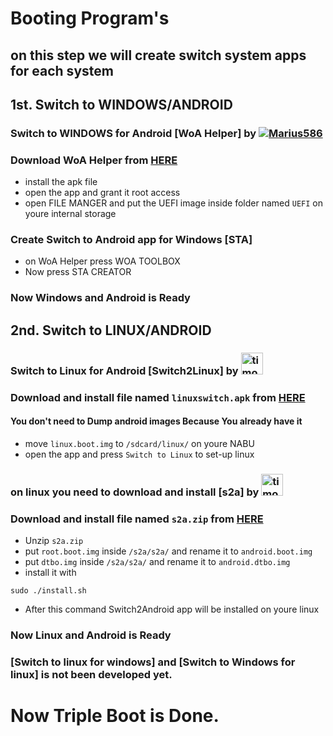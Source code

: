 # Booting Program's

## on this step we will create switch system apps for each system

## 1st. Switch to WINDOWS/ANDROID
### Switch to WINDOWS for Android [WoA Helper] by [<img alt="Marius586" src="https://images.weserv.nl/?url=https://avatars.githubusercontent.com/u/80272004?v=4&w=45&fit=cover&mask=circle&maxage=7d" />](https://github.com/Marius586)
### Download WoA Helper from [HERE](https://github.com/Marius586/WoA-Helper-update/releases/tag/WOA)
- install the apk file
- open the app and grant it root access
- open FILE MANGER and put the UEFI image inside folder named `UEFI` on youre internal storage
### Create Switch to Android app for Windows [STA]
- on WoA Helper press WOA TOOLBOX
- Now press STA CREATOR
### Now Windows and Android is Ready 

## 2nd. Switch to LINUX/ANDROID
### Switch to Linux for Android [Switch2Linux] by [<img alt="timoxa0" src="https://avatars.githubusercontent.com/u/29687603?v=4" width="35" />](https://github.com/timoxa0)
### Download and install file named `linuxswitch.apk` from [HERE](https://git.timoxa0.su/timoxa0/Switch2Linux-Nabu/releases)
#### You don't need to Dump android images Because You already have it
- move `linux.boot.img` to `/sdcard/linux/` on youre NABU
- open the app and press `Switch to Linux` to set-up linux
### on linux you need to download and install [s2a] by [<img alt="timoxa0" src="https://avatars.githubusercontent.com/u/29687603?v=4" width="35" />](https://github.com/timoxa0)
### Download and install file named `s2a.zip` from [HERE](https://git.timoxa0.su/timoxa0/Switch2Linux-Nabu/releases)
- Unzip `s2a.zip`
- put `root.boot.img` inside `/s2a/s2a/` and rename it to `android.boot.img`
- put `dtbo.img` inside `/s2a/s2a/` and rename it to `android.dtbo.img`
- install it with
```terminal
sudo ./install.sh
```
- After this command Switch2Android app will be installed on youre linux
### Now Linux and Android is Ready

### [Switch to linux for windows] and [Switch to Windows for linux] is not been developed yet.


# Now Triple Boot is Done.
